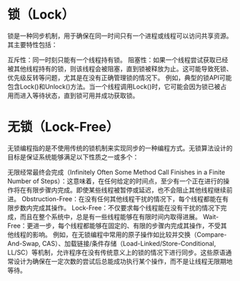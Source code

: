 # 锁（Lock）

锁是一种同步机制，用于确保在同一时间只有一个进程或线程可以访问共享资源。其主要特性包括：

互斥性：同一时刻只能有一个线程持有锁。
阻塞性：如果一个线程尝试获取已经被其他线程持有的锁，则该线程会被阻塞，直到锁被释放为止。这可能导致死锁、优先级反转等问题，尤其是在没有正确管理锁的情况下。
例如，典型的锁API可能包含Lock()和Unlock()方法。当一个线程调用Lock()时，它可能会因为锁已被占用而进入等待状态，直到锁可用并成功获取锁。

# 无锁（Lock-Free）

无锁编程指的是不使用传统的锁机制来实现同步的一种编程方式。无锁算法设计的目标是保证系统能够满足以下性质之一或多个：

无限经常最终会完成（Infinitely Often Some Method Call Finishes in a Finite Number of
Steps）：这意味着，在任何给定的时间点，至少有一个正在进行的操作将在有限步骤内完成。即使某些线程被暂停或延迟，也不会阻止其他线程继续前进。
Obstruction-Free：在没有任何其他线程干扰的情况下，每个线程都能在有限步数内完成其操作。
Lock-Free：不仅要求每个线程能在没有干扰的情况下完成，而且在整个系统中，总是有一些线程能够在有限时间内取得进展。
Wait-Free：更进一步，每个线程都能够在固定的、有限的步骤内完成其操作，不受其他线程的影响。
例如，在无锁编程中常用的原子操作如比较并交换（Compare-And-Swap, CAS）、加载链接/条件存储（Load-Linked/Store-Conditional,
LL/SC）等机制，允许程序在没有传统意义上的锁的情况下进行同步。这些原语通常设计为确保在一定次数的尝试后总能成功执行某个操作，而不是让线程无限期地等待。